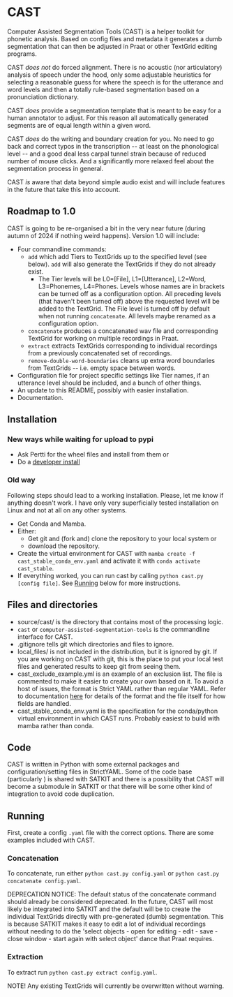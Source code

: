 # CAST

Computer Assisted Segmentation Tools (CAST) is a helper toolkit for phonetic
analysis. Based on config files and metadata it generates a dumb segmentation
that can then be adjusted in Praat or other TextGrid editing programs.

CAST *does not* do forced alignment. There is no acoustic (nor articulatory)
analysis of speech under the hood, only some adjustable heuristics for selecting
a reasonable guess for where the speech is for the utterance and word levels and
then a totally rule-based segmentation based on a pronunciation dictionary.

CAST *does* provide a segmentation template that is meant to be easy for a human
annotator to adjust. For this reason all automatically generated segments are of
equal length within a given word.

CAST *does* do the writing and boundary creation for you. No need to go back and
correct typos in the transcription -- at least on the phonological level -- and
a good deal less carpal tunnel strain because of reduced number of mouse clicks.
And a significantly more relaxed feel about the segmentation process in general.

CAST *is* aware that data beyond simple audio exist and will include features in
the future that take this into account.

## Roadmap to 1.0

CAST is going to be re-organised a bit in the very near future (during autumn of
2024 if nothing weird happens). Version 1.0 will include:

- Four commandline commands:
  - `add` which add Tiers to TextGrids up to the specified level (see below).
    `add` will also generate the TextGrids if they do not already exist.
    - The Tier levels will be L0=[File], L1=[Utterance], L2=Word, L3=Phonemes,
      L4=Phones. Levels whose names are in brackets can be turned off as a
      configuration option. All preceding levels (that haven't been turned off)
      above the requested level will be added to the TextGrid. The File level is
      turned off by default when not running `concatenate`. All levels maybe
      renamed as a configuration option.
  - `concatenate` produces a concatenated wav file and corresponding TextGrid
    for working on multiple recordings in Praat.
  - `extract` extracts TextGrids corresponding to individual recordings from a
    previously concatenated set of recordings.
  - `remove-double-word-boundaries` cleans up extra word boundaries from
    TextGrids -- i.e. empty space between words.
- Configuration file for project specific settings like Tier names, if an
  utterance level should be included, and a bunch of other things.
- An update to this README, possibly with easier installation.
- Documentation.

## Installation

### New ways while waiting for upload to pypi

- Ask Pertti for the wheel files and install from them or
- Do a [developer install](docs/Development_guide.markdown#install-cast-in-development-mode-)

### Old way

Following steps should lead to a working installation. Please, let me know if
anything doesn't work. I have only very superficially tested installation on
Linux and not at all on any other systems.

- Get Conda and Mamba.
- Either:
  - Get git and (fork and) clone the repository to your local system or
  - download the repository.
- Create the virtual environment for CAST with
  `mamba create -f cast_stable_conda_env.yaml` and activate it with
  `conda activate cast_stable`.
- If everything worked, you can run cast by calling `python cast.py [config
  file]`. See [Running](#running) below for more instructions.

## Files and directories

- source/cast/ is the directory that contains most of the processing logic.
- `cast` or `computer-assisted-segmentation-tools` is the commandline interface for CAST.
- .gitignore tells git which directories and files to ignore.
- local_files/ is not included in the distribution, but it is ignored by git. If
  you are working on CAST with git, this is the place to put your local test
  files and generated results to keep git from seeing them.
- cast_exclude_example.yml is an example of an exclusion list. The file is
  commented to make it easier to create your own based on it. To avoid a host of
  issues, the format is Strict YAML rather than regular YAML. Refer to
  documentation [here](https://hitchdev.com/strictyaml/) for details of the
  format and the file itself for how fields are handled.
- cast_stable_conda_env.yaml is the specification for the conda/python virtual
  environment in which CAST runs. Probably easiest to build with mamba rather
  than conda.

## Code

CAST is written in Python with some external packages and configuration/setting
files in StrictYAML. Some of the code base (particularly ) is shared with SATKIT
and there is a possibility that CAST will become a submodule in SATKIT or that
there will be some other kind of integration to avoid code duplication.

## Running

First, create a config `.yaml` file with the correct options. There are some
examples included with CAST.

### Concatenation

To concatenate, run either `python cast.py config.yaml` or `python cast.py
concatenate config.yaml`.

DEPRECATION NOTICE: The default status of the concatenate command should already
be considered deprecated. In the future, CAST will most likely be integrated into
SATKIT and the default will be to create the individual TextGrids directly with
pre-generated (dumb) segmentation. This is because SATKIT makes it easy to edit
a lot of individual recordings without needing to do the 'select objects - open
for editing - edit - save - close window - start again with select object' dance
that Praat requires.

### Extraction

To extract run `python cast.py extract config.yaml`.

NOTE! Any existing TextGrids will currently be overwritten without warning.
